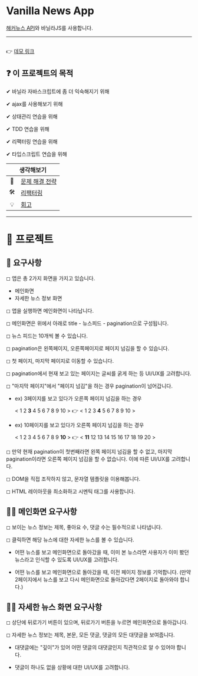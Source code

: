 # Vanilla News App

[해커뉴스 API](https://github.com/tastejs/hacker-news-pwas/blob/master/docs/api.md)와 바닐라JS를 사용합니다.

---

<img />

👉 [데모 링크](#)

## ❓ 이 프로젝트의 목적

✔ 바닐라 자바스크립트에 좀 더 익숙해지기 위해

✔ ajax를 사용해보기 위해

✔ 상태관리 연습을 위해

✔ TDD 연습을 위해

✔ 리팩터링 연습을 위해

✔ 타입스크립트 연습을 위해

<table>
    <thead>
        <tr>
            <th colspan="2" style="text-align: center">
                생각해보기
            </th>
        </tr>
    </thead>
    <tbody>
        <tr>
            <td style="text-align: center">🤔</td>
            <td><a href="#">문제 해결 전략</a></td>
        </tr>
        <tr>
            <td style="text-align: center">🛠</td>
            <td><a href="#">리팩터링</a></td>
        </tr>
        <tr>
            <td style="text-align: center">💡</td>
            <td><a href="#">회고</a></td>
        </tr>
    </tbody>
</table>

---

# 🎉 프로젝트

## 🎯 요구사항

◻ 앱은 총 2가지 화면을 가지고 있습니다.

- 메인화면
- 자세한 뉴스 정보 화면

◻ 앱을 실행하면 메인화면이 나타납니다.

◻ 메인화면은 위에서 아래로 title - 뉴스피드 - pagination으로 구성됩니다.

◻ 뉴스 피드는 10개씩 볼 수 있습니다.

◻ pagination은 왼쪽페이지, 오른쪽페이지로 페이지 넘김을 할 수 있습니다.

◻ 첫 페이지, 마지막 페이지로 이동할 수 있습니다.

◻ pagination에서 현재 보고 있는 페이지는 글씨를 굵게 하는 등 UI/UX를 고려합니다.

◻ "마지막 페이지"에서 "페이지 넘김"을 하는 경우 pagination이 넘어갑니다.

- ex) 3페이지를 보고 있다가 오른쪽 페이지 넘김을 하는 경우

  < 1 2 **3** 4 5 6 7 8 9 10 > 👉 < 1 2 3 **4** 5 6 7 8 9 10 >

- ex) 10페이지를 보고 있다가 오른쪽 페이지 넘김을 하는 경우

  < 1 2 3 4 5 6 7 8 9 **10** > 👉 < **11** 12 13 14 15 16 17 18 19 20 >

◻ 만약 현재 pagination이 첫번째라면 왼쪽 페이지 넘김을 할 수 없고, 마지막 pagination이라면 오른쪽 페이지 넘김을 할 수 없습니다. 이에 따른 UI/UX를 고려합니다.

◻ DOM을 직접 조작하지 않고, 문자열 템플릿을 이용해봅니다.

◻ HTML 레이아웃을 최소화하고 시멘틱 태그를 사용합니다.

## 🎯🎯 메인화면 요구사항

◻ 보이는 뉴스 정보는 제목, 좋아요 수, 댓글 수는 필수적으로 나타냅니다.

◻ 클릭하면 해당 뉴스에 대한 자세한 뉴스를 볼 수 있습니다.

- 어떤 뉴스를 보고 메인화면으로 돌아갔을 때, 이미 본 뉴스라면 사용자가 이미 봤던 뉴스라고 인식할 수 있도록 UI/UX를 고려합니다.

- 어떤 뉴스를 보고 메인화면으로 돌아갔을 때, 이전 페이지 정보를 기억합니다. (만약 2페이지에서 뉴스를 보고 다시 메인화면으로 돌아갔다면 2페이지로 돌아와야 합니다.)

## 🎯🎯 자세한 뉴스 화면 요구사항

◻ 상단에 뒤로가기 버튼이 있으며, 뒤로가기 버튼을 누르면 메인화면으로 돌아갑니다.

◻ 자세한 뉴스 정보는 제목, 본문, 모든 댓글, 댓글의 모든 대댓글을 보여줍니다.

- 대댓글에는 "깊이"가 있어 어떤 댓글의 대댓글인지 직관적으로 알 수 있어야 합니다.

- 댓글이 하나도 없을 상황에 대한 UI/UX를 고려합니다.
